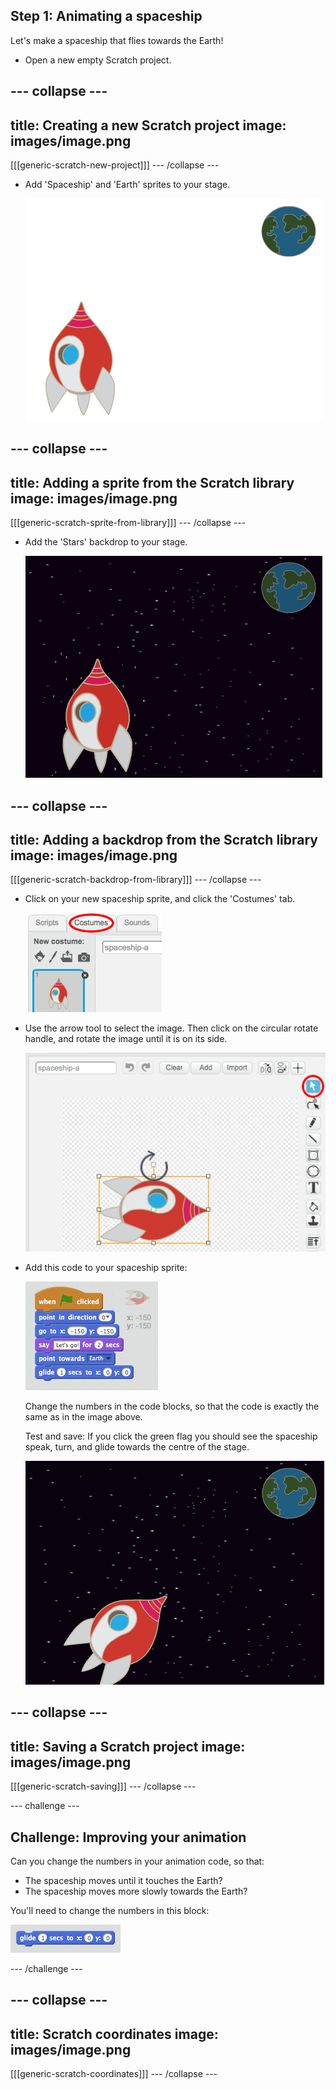 ## Step 1: Animating a spaceship

Let's make a spaceship that flies towards the Earth!

+ Open a new empty Scratch project.

--- collapse ---
---
title: Creating a new Scratch project
image: images/image.png
---
[[[generic-scratch-new-project]]]
--- /collapse ---

+ Add 'Spaceship' and 'Earth' sprites to your stage.

    ![Spaceship and Earth sprites](images/space-sprites.png)

--- collapse ---
---
title: Adding a sprite from the Scratch library
image: images/image.png
---
[[[generic-scratch-sprite-from-library]]]
--- /collapse ---

+ Add the 'Stars' backdrop to your stage.

    ![A space backdrop](images/space-backdrop.png)

--- collapse ---
---
title: Adding a backdrop from the Scratch library
image: images/image.png
---
[[[generic-scratch-backdrop-from-library]]]
--- /collapse ---

+ Click on your new spaceship sprite, and click the 'Costumes' tab.

	![Sprite costume](images/space-costume.png)

+ Use the arrow tool to select the image. Then click on the circular rotate handle, and rotate the image until it is on its side.

    ![Rotating a costume](images/space-rotate.png)

+ Add this code to your spaceship sprite:

    ![Spaceship code](images/space-animate.png)

    Change the numbers in the code blocks, so that the code is exactly the same as in the image above.

    Test and save: If you click the green flag you should see the spaceship speak, turn, and glide towards the centre of the stage.

    ![Testing a spaceship animation](images/space-animate-stage.png)

--- collapse ---
---
title: Saving a Scratch project
image: images/image.png
---
[[[generic-scratch-saving]]]
--- /collapse ---

--- challenge ---
## Challenge: Improving your animation
Can you change the numbers in your animation code, so that:

+ The spaceship moves until it touches the Earth?
+ The spaceship moves more slowly towards the Earth?

You'll need to change the numbers in this block:

![Glide block](images/space-glide.png)

--- /challenge ---

--- collapse ---
---
title: Scratch coordinates
image: images/image.png
---
[[[generic-scratch-coordinates]]]
--- /collapse ---
